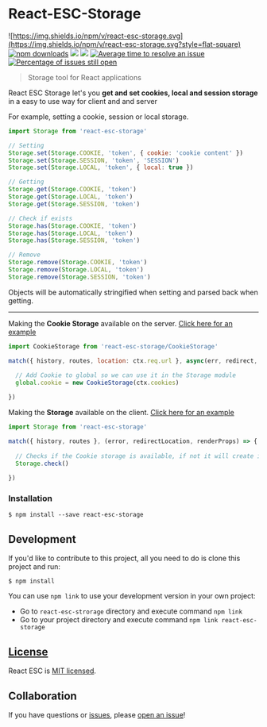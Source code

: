 # React-ESC-Storage 
![https://img.shields.io/npm/v/react-esc-storage.svg](https://img.shields.io/npm/v/react-esc-storage.svg?style=flat-square) [![npm downloads](https://img.shields.io/npm/dt/react-esc-storage.svg?maxAge=2592000&style=flat-square)](https://npm-stat.com/charts.html?package=react-esc-storage) [![](https://img.shields.io/github/issues-raw/tripss/react-esc-storage.svg?style=flat-square)](https://github.com/tripss/react-esc-storage/issues) [![](https://img.shields.io/david/tripss/react-esc-storage.svg?style=flat-square)](https://david-dm.org/tripss/react-esc-storage#info=dependencies)
[![Average time to resolve an issue](http://isitmaintained.com/badge/resolution/tripss/react-esc-storage.svg)](http://isitmaintained.com/project/tripss/react-esc-storage "Average time to resolve an issue") [![Percentage of issues still open](http://isitmaintained.com/badge/open/tripss/react-esc-storage.svg)](http://isitmaintained.com/project/tripss/react-esc-storage "Percentage of issues still open")

> Storage tool for React applications

React ESC Storage let's you **get and set cookies, local and session storage** in a easy to use way for client and and server

For example, setting a cookie, session or local storage.
```js
import Storage from 'react-esc-storage'

// Setting
Storage.set(Storage.COOKIE, 'token', { cookie: 'cookie content' })
Storage.set(Storage.SESSION, 'token', 'SESSION')
Storage.set(Storage.LOCAL, 'token', { local: true })

// Getting
Storage.get(Storage.COOKIE, 'token')
Storage.get(Storage.LOCAL, 'token')
Storage.get(Storage.SESSION, 'token')

// Check if exists
Storage.has(Storage.COOKIE, 'token')
Storage.has(Storage.LOCAL, 'token')
Storage.has(Storage.SESSION, 'token')

// Remove
Storage.remove(Storage.COOKIE, 'token')
Storage.remove(Storage.LOCAL, 'token')
Storage.remove(Storage.SESSION, 'token')

```
Objects will be automatically stringified when setting and parsed back when getting. 
- - -

Making the **Cookie Storage** available on the server. [Click here for an example](https://github.com/TriPSs/react-esc/blob/master/src/client/server.js#L38)
```js
import CookieStorage from 'react-esc-storage/CookieStorage'

match({ history, routes, location: ctx.req.url }, async(err, redirect, props) => {
         
  // Add Cookie to global so we can use it in the Storage module
  global.cookie = new CookieStorage(ctx.cookies)

})
```

Making the **Storage** available on the client. [Click here for an example](https://github.com/TriPSs/react-esc/blob/master/src/client/index.js#L56)
```js
import Storage from 'react-esc-storage'

match({ history, routes }, (error, redirectLocation, renderProps) => {
  
  // Checks if the Cookie storage is available, if not it will create it
  Storage.check()
  
})
```

### Installation
```shell
$ npm install --save react-esc-storage
```

## Development

If you'd like to contribute to this project, all you need to do is clone
this project and run:

```shell
$ npm install
```

You can use `npm link` to use your development version in your own project:
- Go to `react-esc-strorage` directory and execute command `npm link`
- Go to your project directory and execute command `npm link react-esc-storage`


## [License](https://github.com/tripss/react-esc/blob/master/LICENSE)

React ESC is [MIT licensed](./LICENSE).

## Collaboration

If you have questions or [issues](https://github.com/TriPSs/react-esc/issues), please [open an issue](https://github.com/TriPSs/react-esc/issues/new?title=[Storage])!

